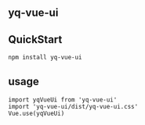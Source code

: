 ## yq-vue-ui


## QuickStart
```bash
npm install yq-vue-ui
```


## usage
```
import yqVueUi from 'yq-vue-ui'
import 'yq-vue-ui/dist/yq-vue-ui.css'
Vue.use(yqVueUi) 
```